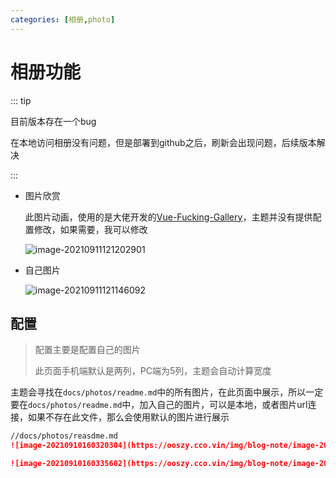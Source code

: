 ```yaml
---
categories: [相册,photo]
---
```




# 相册功能

::: tip

目前版本存在一个bug

在本地访问相册没有问题，但是部署到github之后，刷新会出现问题，后续版本解决

:::

- 图片欣赏

    此图片动画，使用的是大佬开发的<a href="https://github.com/ymback/Vue-Fucking-Gallery">Vue-Fucking-Gallery</a>，主题并没有提供配置修改，如果需要，我可以修改

    ![image-20210911121202901](https://ooszy.cco.vin/img/blog-note/image-20210911121202901.png?x-oss-process=style/pictureProcess1)

- 自己图片

    ![image-20210911121146092](https://ooszy.cco.vin/img/blog-note/image-20210911121146092.png?x-oss-process=style/pictureProcess1)



## 配置

> 配置主要是配置自己的图片
>
> 此页面手机端默认是两列，PC端为5列，主题会自动计算宽度

主题会寻找在`docs/photos/readme.md`中的所有图片，在此页面中展示，所以一定要在`docs/photos/readme.md`中，加入自己的图片，可以是本地，或者图片url连接，如果不存在此文件，那么会使用默认的图片进行展示

```md
//docs/photos/reasdme.md
![image-20210910160320304](https://ooszy.cco.vin/img/blog-note/image-20210910160320304.png)

![image-20210910160335602](https://ooszy.cco.vin/img/blog-note/image-20210910160335602.png)
```



